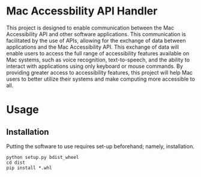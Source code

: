 # Mac Accessbility API Handler
This project is designed to enable communication between the Mac Accessibility API and other software applications. This communication is facilitated by the use of APIs, allowing for the exchange of data between applications and the Mac Accessibility API. This exchange of data will enable users to access the full range of accessibility features available on Mac systems, such as voice recognition, text-to-speech, and the ability to interact with applications using only keyboard or mouse commands. By providing greater access to accessibility features, this project will help Mac users to better utilize their systems and make computing more accessible to all.

# Usage
## Installation

Putting the software to use requires set-up beforehand; namely, installation.

```
python setup.py bdist_wheel
cd dist
pip install *.whl
```

